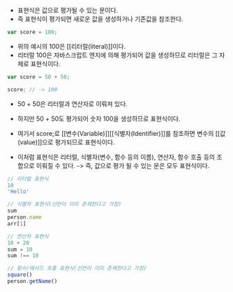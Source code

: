 - 표현식은 값으로 평가될 수 있는 문이다.
- 즉 표현식이 평가되면 새로운 값을 생성하거나 기존값을 참조한다.

```js
var score = 100;
```

- 위의 예시의 100은 [[리터럴(literal)]]이다. 
- 리터럴 100은 자바스크립트 엔지에 의해 평가되어 값을 생성하므로 리터럴은 그 자체로 표현식이다.

```js
var score = 50 + 50;

score; // -> 100
```

- 50 + 50은 리터럴과 연산자로 이뤄져 있다.
- 하지만 50 + 50도 평가되어 숫자 100을 생성하므로 표현식이다.

- 여기서 score;로 [[변수(Variable)]][[식별자(Identifier)]]를 참조하면 변수의 [[값(value)]]으로 평가되므로 표현식이다.

- 이처럼 표현식은 리터럴, 식별자(변수, 함수 등의 이름), 연산자, 함수 호출 등의 조합으로 이뤄질 수 있다.
-> 즉, 값으로 평가 될 수 있는 문은 모두 표현식이다.

```js
// 리터럴 표현식
10
'Hello'

// 식별자 표현식(선언이 이미 존재한다고 가정)
sum
person.name
arr[1]

// 연산자 표현식
10 + 20
sum = 10
sum !== 10

// 함수/메서드 호출 표현식(선언이 이미 존재한다고 가정)
square()
person.getName()
```